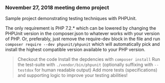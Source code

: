### November 27, 2018 meeting demo project

Sample project demonstrating testing techniques with PHPUnit.

The only requirement is PHP 7.2.* which can be lowered by changing the PHPUnit version in the composer.json to whatever works with your version of PHP. Or, preferably, just remove the require-dev block in the file and run `composer require --dev phpunit/phpunit` which will automatically pick and install the highest compatible version available to your PHP version.

> Checkout the code
> Install the depdencies with `composer install`
> Run the test-suite with `./vendor/bin/phpunit` (optionally suffixing with `--testdox` for human readable output)
> Add more tests (specifications) and supporting logic to improve your testing abilities!
